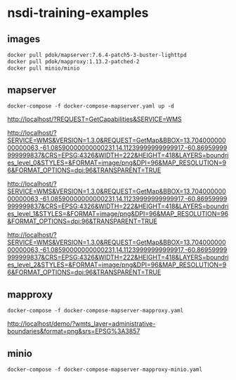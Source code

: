 # nsdi-training-examples

## images

```sh
docker pull pdok/mapserver:7.6.4-patch5-3-buster-lighttpd
docker pull pdok/mapproxy:1.13.2-patched-2
docker pull minio/minio
```

## mapserver

```docker
docker-compose -f docker-compose-mapserver.yaml up -d
```

<http://localhost/?REQUEST=GetCapabilities&SERVICE=WMS>

<http://localhost/?SERVICE=WMS&VERSION=1.3.0&REQUEST=GetMap&BBOX=13.70400000000000063,-61.08590000000000231,14.11239999999999917,-60.86959999999999837&CRS=EPSG:4326&WIDTH=222&HEIGHT=418&LAYERS=boundries_level_0&STYLES=&FORMAT=image/png&DPI=96&MAP_RESOLUTION=96&FORMAT_OPTIONS=dpi:96&TRANSPARENT=TRUE>

<http://localhost/?SERVICE=WMS&VERSION=1.3.0&REQUEST=GetMap&BBOX=13.70400000000000063,-61.08590000000000231,14.11239999999999917,-60.86959999999999837&CRS=EPSG:4326&WIDTH=222&HEIGHT=418&LAYERS=boundries_level_1&STYLES=&FORMAT=image/png&DPI=96&MAP_RESOLUTION=96&FORMAT_OPTIONS=dpi:96&TRANSPARENT=TRUE>

<http://localhost/?SERVICE=WMS&VERSION=1.3.0&REQUEST=GetMap&BBOX=13.70400000000000063,-61.08590000000000231,14.11239999999999917,-60.86959999999999837&CRS=EPSG:4326&WIDTH=222&HEIGHT=418&LAYERS=boundries_level_2&STYLES=&FORMAT=image/png&DPI=96&MAP_RESOLUTION=96&FORMAT_OPTIONS=dpi:96&TRANSPARENT=TRUE>

## mapproxy

```docker
docker-compose -f docker-compose-mapserver-mapproxy.yaml
```

<http://localhost/demo/?wmts_layer=administrative-boundaries&format=png&srs=EPSG%3A3857>

## minio

```docker
docker-compose -f docker-compose-mapserver-mapproxy-minio.yaml
```
